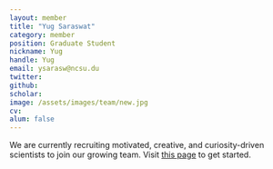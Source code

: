 ```yaml
---
layout: member
title: "Yug Saraswat"
category: member
position: Graduate Student
nickname: Yug
handle: Yug
email: ysarasw@ncsu.du
twitter: 
github: 
scholar: 
image: /assets/images/team/new.jpg
cv: 
alum: false
---
```


We are currently recruiting motivated, creative, and curiosity-driven scientists to join our growing team. Visit [this page](/join) to get started.